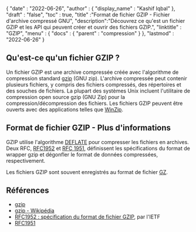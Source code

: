 {
  "date" : "2022-06-26",
  "author" : {
    "display_name" : "Kashif Iqbal"
},
  "draft" : "false",
  "toc" : true,
  "title" :"Format de fichier GZIP - Fichier d'archive compressé GNU",
  "description":"Découvrez ce qu'est un fichier GZIP et les API qui peuvent créer et ouvrir des fichiers GZIP.",
  "linktitle" : "GZIP",
  "menu" : {
    "docs" : {
      "parent" : "compression"
}
},
  "lastmod" : "2022-06-26"
}

## Qu'est-ce qu'un fichier GZIP ?

Un fichier GZIP est une archive compressée créée avec l'algorithme de compression standard [gzip](https://en.wikipedia.org/wiki/Gzip) (GNU zip). L'archive compressée peut contenir plusieurs fichiers, y compris des fichiers compressés, des répertoires et des souches de fichiers. La plupart des systèmes Unix incluent l'utilitaire de compression open source gzip (GNU Zip) pour la compression/décompression des fichiers. Les fichiers GZIP peuvent être ouverts avec des applications telles que [WinZip](https://www.winzip.com/en/).

## Format de fichier GZIP - Plus d'informations

GZIP utilise l'algorithme [DEFLATE](https://en.wikipedia.org/wiki/DEFLATE) pour compresser les fichiers en archives. Deux RFC, [RFC1952](https://tools.ietf.org/html/rfc1952) et [RFC 1951](https://tools.ietf.org/html/rfc1951), définissent les spécifications du format de wrapper gzip et dégonfler le format de données compressées, respectivement.

Les fichiers GZIP sont souvent enregistrés au format de fichier [GZ](/fr/compression/gz/).

## Références

* [gzip](http://www.gzip.org/)
* [gzip - Wikipédia](https://en.wikipedia.org/wiki/Gzip)
* [RFC1952 : spécification du format de fichier GZIP](https://datatracker.ietf.org/doc/html/rfc1952), par l'IETF
* [RFC1951](https://tools.ietf.org/html/rfc1951)

